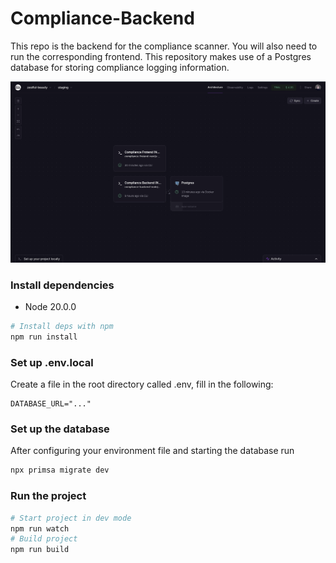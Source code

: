 # Compliance-Backend

This repo is the backend for the compliance scanner. You will also need to run the corresponding frontend. This repository makes use of a Postgres database for storing compliance logging information.

![Dashboard Image](/docs/images/architecture.png)

### Install dependencies

- Node 20.0.0

```bash
# Install deps with npm
npm run install
```

### Set up .env.local

Create a file in the root directory called .env, fill in the following:

```
DATABASE_URL="..."
```

### Set up the database

After configuring your environment file and starting the database run

```bash
npx primsa migrate dev
```

### Run the project

```bash
# Start project in dev mode
npm run watch
# Build project
npm run build
```
